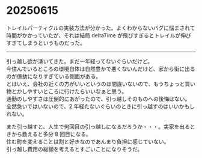 # 20250615

トレイルパーティクルの実装方法が分かった。よくわからないバグに悩まされて時間がかかっていたが、それは結局 deltaTime が飛びすぎるとトレイルが伸びすぎてしまうというものだった。

---

引っ越し欲が湧いてきた。まだ一年経ってないぐらいだけど。<br/>
今住んでいるところの環境自体は自然豊かで悪くないんだけど、家から街に出るのが億劫になりすぎている側面がある。<br/>
とはいえ、会社の近くの方がいいというのは間違いないので、もうちょっと買い物とかしやすいところに行けたらいいなぁと思う。<br/>
通勤のしやすさは圧倒的にあがったので、引っ越しそのものへの後悔はない。<br/>
全然急いではいないので、2 年経たないぐらいのときに引っ越すのはいいかもしれない。

また引っ越すと、人生で何回目の引っ越しになるだろうか・・・。実家を出るときから数えると多分 8 回目になる。<br/>
住む町を変えることは割と好きなのであんまり負担に感じていない。<br/>
引っ越し費用の総額を考えるとすごいことになりそうだ。
